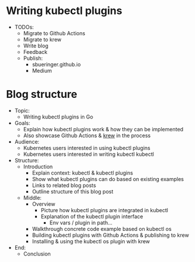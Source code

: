 
# Writing kubectl plugins

* TODOs:
  * Migrate to Github Actions
  * Migrate to krew
  * Write blog
  * Feedback
  * Publish:
    * sbueringer.github.io
    * Medium    

# Blog structure

* Topic: 
  * Writing kubectl plugins in Go
* Goals: 
  * Explain how kubectl plugins work & how they can be implemented
  * Also showcase Github Actions & [krew](https://github.com/GoogleContainerTools/krew) in the process
* Audience:
  * Kubernetes users interested in using kubectl plugins
  * Kubernetes users interested in writing kubectl kubectl
* Structure:
  * Introduction
    * Explain context: kubectl & kubectl plugins 
    * Show what kubectl plugins can do based on existing examples
    * Links to related blog posts
    * Outline structure of this blog post 
  * Middle: 
    * Overview 
      * Picture how kubectl plugins are integrated in kubectl
      * Explanation of the kubectl plugin interface
        * Env vars / plugin in path...
     * Walkthrough concrete code example based on kubectl os
     * Building kubectl plugins with Github Actions & publishing to krew
     * Installing & using the kubectl os plugin with krew
 * End: 
   * Conclusion
